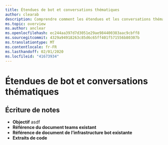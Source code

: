 ```yaml
---
title: Étendues de bot et conversations thématiques
author: clearab
description: Comprendre comment les étendues et les conversations thématiques affecteront votre robot pour Microsoft Teams.
ms.topic: overview
ms.author: anclear
ms.openlocfilehash: ec244aa397d7d3051e29ae984400383aac9cbff8
ms.sourcegitcommit: 4329a94918263c85d6c65ff401f571556b80307b
ms.translationtype: MT
ms.contentlocale: fr-FR
ms.lasthandoff: 02/01/2020
ms.locfileid: "41673934"
---
```

# <a name="bot-scopes-and-threaded-conversations"></a>Étendues de bot et conversations thématiques

## <a name="writing-notes"></a>Écriture de notes

 * **Objectif** asdf
 * **Référence du document teams existant**[]()
 * **Référence de document de l’infrastructure bot existante**[]()
 * **Extraits de code**[]()